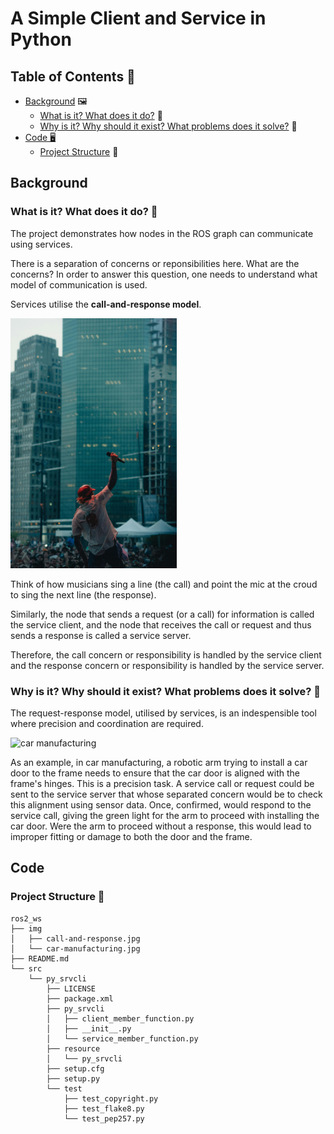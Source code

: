 # A Simple Client and Service in Python

## Table of Contents 📑

- [Background](#background) 🖼️
  - [What is it? What does it do?](#what) 🤔
  - [Why is it? Why should it exist? What problems does it solve?](#why) 🤔
- [Code 🖥️](#code)
  - [Project Structure](#structure) 🌳

<!-- TODO
  - [Explanation](#explanation) 🖊️
- [How to run](#howTo) ⌨
- [Questions / Gaps / Problems / Challenges](#questions) 🙋🧐
- [Solutions to some or all the questions / How were the challenges overcome? / Thought process / Similarity or differences to other problems / Proofs](#solutions) 💡✅🎯
-->
 <h2 id="background">Background</h2>
    <h3 id="what">What is it? What does it do? 🤔</h3>
        <p>The project demonstrates how nodes in the ROS graph can communicate using services.</p>
        <p>There is a separation of concerns or reponsibilities here. What are the concerns? In order to answer this question, one needs to understand what model of communication is used.</p>
        <p>Services utilise the <strong>call-and-response model</strong>.</p>
        <img src="./img/call-and-response.jpg" alt="call and response" height="400px"/>
        <p>Think of how musicians sing a line (the call) and point the mic at the croud to sing the next line (the response).</p>
        <p>Similarly, the node that sends a request (or a call) for information is called the service client, and the node that receives the call or request and thus sends a response is called a service server.</p>
        <p>Therefore, the call concern or responsibility is handled by the service client and the response concern or responsibility is handled by the service server.<p>
    <h3 id="why">Why is it? Why should it exist? What problems does it solve? 🤔</h3>
        <p>The request-response model, utilised by services, is an indespensible tool where precision and coordination are required.</p>
        <img src="./img/car-manufacturing.jpg" alt="car manufacturing" width="400px"/>
        <p>As an example, in car manufacturing, a robotic arm trying to install a car door to the frame needs to ensure that the car door is aligned with the frame's hinges. This is a precision task. A service call or request could be sent to the service server that whose separated concern would be to check this alignment using sensor data. Once, confirmed, would respond to the service call, giving the green light for the arm to proceed with installing the car door. Were the arm to proceed without a response, this would lead to improper fitting or damage to both the door and the frame.</p>
 <h2 id="code">Code</h2>
    <h3 id="structure">Project Structure 🌳</h3>
      
    ros2_ws
    ├── img
    │   ├── call-and-response.jpg
    │   └── car-manufacturing.jpg
    ├── README.md
    └── src
        └── py_srvcli
            ├── LICENSE
            ├── package.xml
            ├── py_srvcli
            │   ├── client_member_function.py
            │   ├── __init__.py
            │   └── service_member_function.py
            ├── resource
            │   └── py_srvcli
            ├── setup.cfg
            ├── setup.py
            └── test
                ├── test_copyright.py
                ├── test_flake8.py
                └── test_pep257.py
<!--TODO
 <h3 id="explanation">Explanation 🖊️</h3>
 <h2 id="howTo">How to Run ⌨</h2>
 <h2 id="questions">Questions / Gaps / Problems / Challenges 🙋🧐</h2>
 <h2 id="solutions">Solutions to some or all the questions / How were the challenges overcome? / Thought process / Similarity or differences to other problems / Proofs 💡✅🎯</h2>
 -->
